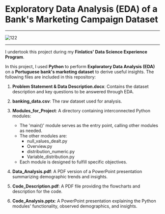 # Exploratory Data Analysis (EDA) of a Bank's Marketing Campaign Dataset
---
![122](https://github.com/user-attachments/assets/dc72cc94-c626-43b4-af7b-36cf9bc18c33)

---
I undertook this project during my **Finlatics' Data Science Experience Program**.

In this project, I used **Python** to perform **Exploratory Data Analysis (EDA)** on a **Portuguese bank's marketing dataset** to derive useful insights. The following files are included in this repository:

1. **Problem Statement & Data Description.docx**: Contains the dataset description and key questions to be answered through EDA.
2. **banking_data.csv**: The raw dataset used for analysis.
3. **Modules_for_Project**: A directory containing interconnected Python modules:

   - The 'main()' module serves as the entry point, calling other modules as needed.
   - The other modules are:
      - null_values_dealt.py
      - Overview.py
      - distribution_numeric.py
      - Variable_distribution.py
   - Each module is designed to fulfill specific objectives.
   
4. **Data_Analysis.pdf**: A PDF version of a PowerPoint presentation summarizing demographic trends and insights.
5. **Code_Description.pdf**: A PDF file providing the flowcharts and description for the code.
6.  **Code_Analysis.pptx**: A PowerPoint presentation explaining the Python modules' functionality, observed demographics, and insights.
